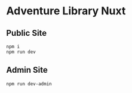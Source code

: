 # Adventure Library Nuxt

## Public Site
```
npm i
npm run dev
```

## Admin Site
```
npm run dev-admin
```
